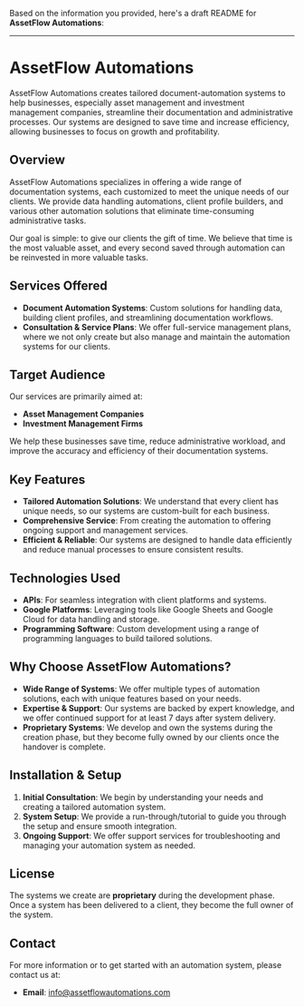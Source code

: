 Based on the information you provided, here's a draft README for **AssetFlow Automations**:

---

# AssetFlow Automations

AssetFlow Automations creates tailored document-automation systems to help businesses, especially asset management and investment management companies, streamline their documentation and administrative processes. Our systems are designed to save time and increase efficiency, allowing businesses to focus on growth and profitability.

## Overview

AssetFlow Automations specializes in offering a wide range of documentation systems, each customized to meet the unique needs of our clients. We provide data handling automations, client profile builders, and various other automation solutions that eliminate time-consuming administrative tasks. 

Our goal is simple: to give our clients the gift of time. We believe that time is the most valuable asset, and every second saved through automation can be reinvested in more valuable tasks.

## Services Offered

- **Document Automation Systems**: Custom solutions for handling data, building client profiles, and streamlining documentation workflows.
- **Consultation & Service Plans**: We offer full-service management plans, where we not only create but also manage and maintain the automation systems for our clients.
  
## Target Audience

Our services are primarily aimed at:
- **Asset Management Companies**
- **Investment Management Firms**

We help these businesses save time, reduce administrative workload, and improve the accuracy and efficiency of their documentation systems.

## Key Features

- **Tailored Automation Solutions**: We understand that every client has unique needs, so our systems are custom-built for each business.
- **Comprehensive Service**: From creating the automation to offering ongoing support and management services.
- **Efficient & Reliable**: Our systems are designed to handle data efficiently and reduce manual processes to ensure consistent results.

## Technologies Used

- **APIs**: For seamless integration with client platforms and systems.
- **Google Platforms**: Leveraging tools like Google Sheets and Google Cloud for data handling and storage.
- **Programming Software**: Custom development using a range of programming languages to build tailored solutions.

## Why Choose AssetFlow Automations?

- **Wide Range of Systems**: We offer multiple types of automation solutions, each with unique features based on your needs.
- **Expertise & Support**: Our systems are backed by expert knowledge, and we offer continued support for at least 7 days after system delivery.
- **Proprietary Systems**: We develop and own the systems during the creation phase, but they become fully owned by our clients once the handover is complete.

## Installation & Setup

1. **Initial Consultation**: We begin by understanding your needs and creating a tailored automation system.
2. **System Setup**: We provide a run-through/tutorial to guide you through the setup and ensure smooth integration.
3. **Ongoing Support**: We offer support services for troubleshooting and managing your automation system as needed.

## License

The systems we create are **proprietary** during the development phase. Once a system has been delivered to a client, they become the full owner of the system.

## Contact

For more information or to get started with an automation system, please contact us at:
- **Email**: [info@assetflowautomations.com](mailto:info@assetflowautomations.com)
